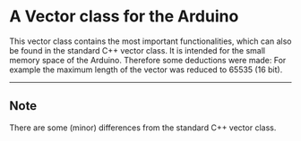 # A Vector class for the Arduino
This vector class contains the most important functionalities,
which can also be found in the standard C++ vector class.
It is intended for the small memory space of the Arduino.
Therefore some deductions were made:
For example the maximum length of the vector was reduced to 65535 (16 bit).

---

## Note

There are some (minor) differences from the standard C++ vector class.
